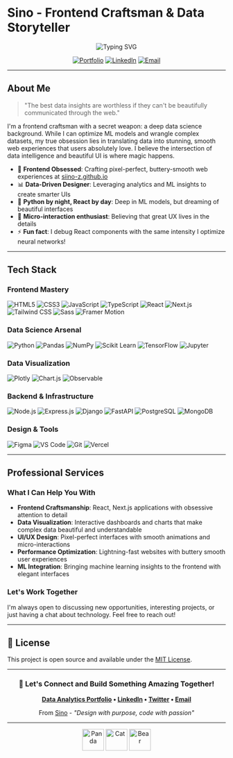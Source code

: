 # Sino - Frontend Craftsman & Data Storyteller

<div align="center">
  <img src="https://readme-typing-svg.herokuapp.com?font=Fira+Code&pause=1000&color=36BCF7&center=true&vCenter=true&width=500&lines=Frontend+Craftsman;Data+Visualization+Artist;UI%2FUX+Obsessive;Beautiful+Web+Experiences" alt="Typing SVG" />
</div>

<div align="center">
  
  [![Portfolio](https://img.shields.io/badge/Portfolio-FF5722?style=for-the-badge&logo=todoist&logoColor=white)](https://siino-z.github.io/)
  [![LinkedIn](https://img.shields.io/badge/LinkedIn-0077B5?style=for-the-badge&logo=linkedin&logoColor=white)](https://linkedin.com/in/sino-z)
  [![Email](https://img.shields.io/badge/Email-D14836?style=for-the-badge&logo=gmail&logoColor=white)](mailto:sinothaboz@gmail.com)
  
  
</div>

---

## About Me

> "The best data insights are worthless if they can't be beautifully communicated through the web."

I'm a frontend craftsman with a secret weapon: a deep data science background. While I can optimize ML models and wrangle complex datasets, my true obsession lies in translating data into stunning, smooth web experiences that users absolutely love. I believe the intersection of data intelligence and beautiful UI is where magic happens.

- 🎨 **Frontend Obsessed**: Crafting pixel-perfect, buttery-smooth web experiences at [siino-z.github.io](https://siino-z.github.io/)
- 📊 **Data-Driven Designer**: Leveraging analytics and ML insights to create smarter UIs
- 🧠 **Python by night, React by day**: Deep in ML models, but dreaming of beautiful interfaces
- 💫 **Micro-interaction enthusiast**: Believing that great UX lives in the details
- ⚡ **Fun fact**: I debug React components with the same intensity I optimize neural networks!

---

## Tech Stack

### Frontend Mastery
![HTML5](https://img.shields.io/badge/HTML5-E34F26?style=flat-square&logo=html5&logoColor=white)
![CSS3](https://img.shields.io/badge/CSS3-1572B6?style=flat-square&logo=css3&logoColor=white)
![JavaScript](https://img.shields.io/badge/JavaScript-F7DF1E?style=flat-square&logo=javascript&logoColor=black)
![TypeScript](https://img.shields.io/badge/TypeScript-3178C6?style=flat-square&logo=typescript&logoColor=white)
![React](https://img.shields.io/badge/React-61DAFB?style=flat-square&logo=react&logoColor=black)
![Next.js](https://img.shields.io/badge/Next.js-000000?style=flat-square&logo=next.js&logoColor=white)
![Tailwind CSS](https://img.shields.io/badge/Tailwind_CSS-38B2AC?style=flat-square&logo=tailwind-css&logoColor=white)
![Sass](https://img.shields.io/badge/Sass-CC6699?style=flat-square&logo=sass&logoColor=white)
![Framer Motion](https://img.shields.io/badge/Framer_Motion-0055FF?style=flat-square&logo=framer&logoColor=white)

### Data Science Arsenal
![Python](https://img.shields.io/badge/Python-3776AB?style=flat-square&logo=python&logoColor=white)
![Pandas](https://img.shields.io/badge/Pandas-150458?style=flat-square&logo=pandas&logoColor=white)
![NumPy](https://img.shields.io/badge/NumPy-013243?style=flat-square&logo=numpy&logoColor=white)
![Scikit Learn](https://img.shields.io/badge/Scikit_Learn-F7931E?style=flat-square&logo=scikit-learn&logoColor=white)
![TensorFlow](https://img.shields.io/badge/TensorFlow-FF6F00?style=flat-square&logo=tensorflow&logoColor=white)
![Jupyter](https://img.shields.io/badge/Jupyter-F37626?style=flat-square&logo=jupyter&logoColor=white)

### Data Visualization
![Plotly](https://img.shields.io/badge/Plotly-3F4F75?style=flat-square&logo=plotly&logoColor=white)
![Chart.js](https://img.shields.io/badge/Chart.js-FF6384?style=flat-square&logo=chart.js&logoColor=white)
![Observable](https://img.shields.io/badge/Observable-1F1F1F?style=flat-square&logo=observable&logoColor=white)

### Backend & Infrastructure
![Node.js](https://img.shields.io/badge/Node.js-339933?style=flat-square&logo=node.js&logoColor=white)
![Express.js](https://img.shields.io/badge/Express.js-000000?style=flat-square&logo=express&logoColor=white)
![Django](https://img.shields.io/badge/Django-092E20?style=flat-square&logo=django&logoColor=white)
![FastAPI](https://img.shields.io/badge/FastAPI-009688?style=flat-square&logo=fastapi&logoColor=white)
![PostgreSQL](https://img.shields.io/badge/PostgreSQL-336791?style=flat-square&logo=postgresql&logoColor=white)
![MongoDB](https://img.shields.io/badge/MongoDB-47A248?style=flat-square&logo=mongodb&logoColor=white)

### Design & Tools
![Figma](https://img.shields.io/badge/Figma-F24E1E?style=flat-square&logo=figma&logoColor=white)
![VS Code](https://img.shields.io/badge/VS_Code-007ACC?style=flat-square&logo=visual-studio-code&logoColor=white)
![Git](https://img.shields.io/badge/Git-F05032?style=flat-square&logo=git&logoColor=white)
![Vercel](https://img.shields.io/badge/Vercel-000000?style=flat-square&logo=vercel&logoColor=white)

---


## Professional Services

### What I Can Help You With

- **Frontend Craftsmanship**: React, Next.js applications with obsessive attention to detail
- **Data Visualization**: Interactive dashboards and charts that make complex data beautiful and understandable
- **UI/UX Design**: Pixel-perfect interfaces with smooth animations and micro-interactions
- **Performance Optimization**: Lightning-fast websites with buttery smooth user experiences
- **ML Integration**: Bringing machine learning insights to the frontend with elegant interfaces

### Let's Work Together

I'm always open to discussing new opportunities, interesting projects, or just having a chat about technology. Feel free to reach out!

---

## 📜 License

This project is open source and available under the [MIT License](LICENSE).

---

<div align="center">

### 🤝 Let's Connect and Build Something Amazing Together!

**[Data Analytics Portfolio](https://siino-z.github.io/) • [LinkedIn](https://linkedin.com/in/sino-z) • [Twitter](https://twitter.com/your-handle) • [Email](mailto:sinothaboz@gmail.com)**

From [Sino](https://github.com/siino-z) - *"Design with purpose, code with passion"*

</div>

---

<div align="center">
  <img src="https://raw.githubusercontent.com/Tarikul-Islam-Anik/Animated-Fluent-Emojis/master/Emojis/Animals/Panda.png" alt="Panda" width="50" height="50" />
  <img src="https://raw.githubusercontent.com/Tarikul-Islam-Anik/Animated-Fluent-Emojis/master/Emojis/Animals/Cat.png" alt="Cat" width="50" height="50" />
  <img src="https://raw.githubusercontent.com/Tarikul-Islam-Anik/Animated-Fluent-Emojis/master/Emojis/Animals/Bear.png" alt="Bear" width="50" height="50" />
</div>
